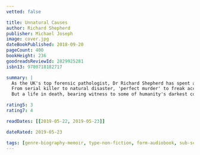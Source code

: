 ```yaml
---
vetted: false

title: Unnatural Causes
author: Richard Shepherd
publisher: Michael Joseph
image: cover.jpg
dateBookPublished: 2018-09-20
pageCount: 400
bookHeight: 236
goodreadsReviewId: 2829925281
isbn13: 9780718182717

summary: |
  As the UK's top forensic pathologist, Dr Richard Shepherd has spent a lifetime uncovering the secrets of the dead. When death is sudden or unexplained, it falls to Shepherd to establish the cause. Each post-mortem is a detective story in its own right - and Shepherd has performed over 23,000 of them. Through his skill, dedication and insight, Dr Shepherd solves the puzzle to answer our most pressing question: how did this person die?
  From serial killer to natural disaster, 'perfect murder' to freak accident, Shepherd takes nothing for granted in pursuit of truth. And while he's been involved in some of the most high-profile cases of recent times, it's often the less well known encounters that prove the most perplexing, intriguing and even bizarre. In or out of the public eye, his evidence has put killers behind bars, freed the innocent and turned open-and-shut cases on their heads.
  But a life in death, bearing witness to some of humanity's darkest corners, exacts a price and Shepherd doesn't flinch from counting the cost to him and his family.

rating5: 3
rating7: 4

readDates: [[2019-05-22, 2019-05-23]]

dateRated: 2019-05-23

tags: [genre-biography-memoir, type-non-fiction, form-audiobook, sub-science, sub-medical]
---
```

